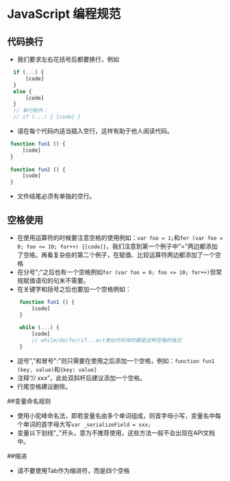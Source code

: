 # JavaScript 编程规范

## 代码换行

 - 我们要求左右花括号后都要换行，例如
```js
  if (...) {
      [code]  
  }
  else {
      [code]
  }
  // 单行除外：
  // if (...) { [code] }
```
  
 - 请在每个代码内适当插入空行，这样有助于他人阅读代码。
```js
 function fun1 () {
     [code]
 }
 
 function fun2 () {
     [code]
 }
```

 - 文件结尾必须有单独的空行。

## 空格使用

 - 在使用运算符的时候要注意空格的使用例如：`var foo = 1;`和`for (var foo = 0; foo <= 10; for++) {[code]}`，我们注意到第一个例子中"="两边都添加了空格。再看复杂些的第二个例子，在赋值、比较运算符两边都添加了一个空格
 - 在分号";"之后也有一个空格例如`for (var foo = 0; foo <= 10; for++)`但常规赋值语句的句末不需要。
 - 在关键字和括号之后也要加一个空格例如：
```js
    function fun1 () {
        [code]
    }
    
    while (...) {
        [code]
        // while/do/for/if...ect类似代码体的都是这种空格的格式
    }
```
  - 逗号","和冒号":"则只需要在使用之后添加一个空格，例如：`function fun1 (key, value)`和`{key: value}`
  - 注释“// xxx”，此处双斜杆后建议添加一个空格。
  - 行尾空格建议删除。
 
##变量命名规则
- 使用小驼峰命名法，即若变量名由多个单词组成，则首字母小写，变量名中每个单词的首字母大写`var _serializeField = xxx;`
- 变量以下划线"_"开头，意为不推荐使用，这些方法一般不会出现在API文档中。

##缩进
- 请不要使用Tab作为缩进符，而是四个空格
